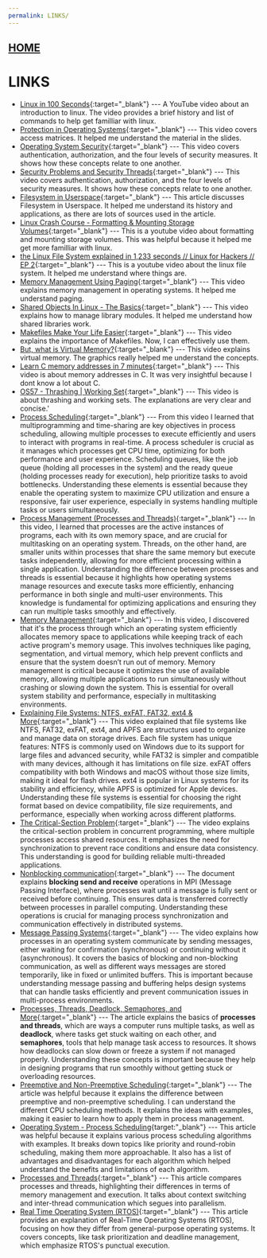 ```yaml
---
permalink: LINKS/
---
```


## [HOME](../)

# LINKS
* [Linux in 100 Seconds](https://www.youtube.com/watch?v=rrB13utjYV4&t=6s){:target="_blank"} ---
  A YouTube video about an introduction to linux. The video provides a brief history and list of commands to help get familliar with linux.
* [Protection in Operating Systems](https://www.youtube.com/watch?v=O_WbprDZMDw){:target="_blank"} ---
   This video covers access matrices. It helped me understand the material in the slides.
* [Operating System Security](https://www.youtube.com/watch?v=3kKkOBClw1Q){:target="_blank"} ---
  This video covers authentication, authorization, and the four levels of security measures. It shows how these concepts relate to one another.
* [Security Problems and Security Threads](https://www.youtube.com/watch?v=3kKkOBClw1Q){:target="_blank"} ---
  This video covers authentication, authorization, and the four levels of security measures. It shows how these concepts relate to one another.
* [Filesystem in Userspace](https://en.wikipedia.org/wiki/Filesystem_in_Userspace){:target="_blank"} ---
  This article discusses Filesystem in Userspace. It helped me understand its history and applications, as there are lots of sources used in the article.
* [Linux Crash Course - Formatting & Mounting Storage Volumes](https://www.youtube.com/watch?v=2Z6ouBYfZr8){:target="_blank"} ---
  This is a youtube video about formatting and mounting storage volumes. This was helpful because it helped me get more familliar with linux.
* [the Linux File System explained in 1,233 seconds // Linux for Hackers // EP 2](https://www.youtube.com/watch?v=A3G-3hp88mo){:target="_blank"} ---
  This is a youtube video about the linux file system. It helped me understand where things are.
* [Memory Management Using Paging](https://www.youtube.com/watch?v=kt4LkPFt8Zg){:target="_blank"} ---
  This video explains memory management in operating systems. It helped me understand paging.
* [Shared Objects In Linux - The Basics](https://www.youtube.com/watch?v=CqUuNCZMGJU){:target="_blank"} ---
  This video explains how to manage library modules. It helped me understand how shared libraries work.
* [Makefiles Make Your Life Easier](https://www.youtube.com/watch?v=yWLkyN_Satk){:target="_blank"} ---
  This video explains the importance of Makefiles. Now, I can effectively use them.
* [But, what is Virtual Memory?](https://www.youtube.com/watch?v=A9WLYbE0p-I){:target="_blank"} ---
  This video explains virtual memory. The graphics really helped me understand the concepts.
* [Learn C memory addresses in 7 minutes](https://www.youtube.com/watch?v=1KVpi0VN82E){:target="_blank"} ---
  This video is about memory addresses in C. It was very insightful because I dont know a lot about C.
* [OS57 - Thrashing | Working Set](https://www.youtube.com/watch?v=cmloi8NSQgk){:target="_blank"} ---
  This video is about thrashing and working sets. The explanations are very clear and concise.'
* [Process Scheduling](https://www.youtube.com/watch?v=2h3eWaPx8SA){:target="_blank"} ---
  From this video  I learned that multiprogramming and time-sharing are key objectives in process scheduling, allowing multiple processes to execute efficiently and users to interact with programs in real-time. A process scheduler is crucial as it manages which processes get CPU time, optimizing for both performance and user experience. Scheduling queues, like the job queue (holding all processes in the system) and the ready queue (holding processes ready for execution), help prioritize tasks to avoid bottlenecks. Understanding these elements is essential because they enable the operating system to maximize CPU utilization and ensure a responsive, fair user experience, especially in systems handling multiple tasks or users simultaneously.
* [Process Management (Processes and Threads)](	https://www.youtube.com/watch?v=OrM7nZcxXZU){:target="_blank"} ---
  In this video, I learned that processes are the active instances of programs, each with its own memory space, and are crucial for multitasking on an operating system. Threads, on the other hand, are smaller units within processes that share the same memory but execute tasks independently, allowing for more efficient processing within a single application. Understanding the difference between processes and threads is essential because it highlights how operating systems manage resources and execute tasks more efficiently, enhancing performance in both single and multi-user environments. This knowledge is fundamental for optimizing applications and ensuring they can run multiple tasks smoothly and effectively.
* [Memory Management](https://www.youtube.com/watch?v=UDPYpf-nsDY){:target="_blank"} ---
  In this video, I discovered that it's the process through which an operating system efficiently allocates memory space to applications while keeping track of each active program's memory usage. This involves techniques like paging, segmentation, and virtual memory, which help prevent conflicts and ensure that the system doesn’t run out of memory. Memory management is critical because it optimizes the use of available memory, allowing multiple applications to run simultaneously without crashing or slowing down the system. This is essential for overall system stability and performance, especially in multitasking environments.
* [Explaining File Systems: NTFS, exFAT, FAT32, ext4 & More](https://www.youtube.com/watch?v=_h30HBYxtws){:target="_blank"} ---
  This video explained that file systems like NTFS, FAT32, exFAT, ext4, and APFS are structures used to organize and manage data on storage drives. Each file system has unique features: NTFS is commonly used on Windows due to its support for large files and advanced security, while FAT32 is simpler and compatible with many devices, although it has limitations on file size. exFAT offers compatibility with both Windows and macOS without those size limits, making it ideal for flash drives. ext4 is popular in Linux systems for its stability and efficiency, while APFS is optimized for Apple devices. Understanding these file systems is essential for choosing the right format based on device compatibility, file size requirements, and performance, especially when working across different platforms.
* [The Critical-Section Problem](https://www.youtube.com/watch?v=UtEORPakw5Y){:target="_blank"} ---
  The video explains the critical-section problem in concurrent programming, where multiple processes access shared resources. It emphasizes the need for synchronization to prevent race conditions and ensure data consistency. This understanding is good for building reliable multi-threaded applications.
* [Nonblocking communication](https://www.mpi-forum.org/docs/mpi-1.1/mpi-11-html/node44.html){:target="_blank"} ---
  The document explains **blocking send and receive** operations in MPI (Message Passing Interface), where processes wait until a message is fully sent or received before continuing. This ensures data is transferred correctly between processes in parallel computing. Understanding these operations is crucial for managing process synchronization and communication effectively in distributed systems.
* [Message Passing Systems](https://www.youtube.com/watch?v=fViAyFLOYxU){:target="_blank"} ---
  The video explains how processes in an operating system communicate by sending messages, either waiting for confirmation (synchronous) or continuing without it (asynchronous). It covers the basics of blocking and non-blocking communication, as well as different ways messages are stored temporarily, like in fixed or unlimited buffers. This is important because understanding message passing and buffering helps design systems that can handle tasks efficiently and prevent communication issues in multi-process environments.
* [Processes, Threads, Deadlock, Semaphores, and More](https://medium.com/geekculture/processes-threads-deadlock-semaphores-and-more-f70be5395ef6){:target="_blank"} ---
  The article explains the basics of **processes and threads**, which are ways a computer runs multiple tasks, as well as **deadlock**, where tasks get stuck waiting on each other, and **semaphores**, tools that help manage task access to resources. It shows how deadlocks can slow down or freeze a system if not managed properly. Understanding these concepts is important because they help in designing programs that run smoothly without getting stuck or overloading resources.
* [Preemptive and Non-Preemptive Scheduling](https://www.geeksforgeeks.org/preemptive-and-non-preemptive-scheduling/){:target="_blank"} ---
  The article was helpful because it explains the difference between preemptive and non-preemptive scheduling. I can understand the different CPU scheduling methods. It explains the ideas with examples, making it easier to learn how to apply them in process management.
* [Operating System - Process Scheduling](https://www.tutorialspoint.com/operating_system/os_process_scheduling.htm){target:"_blank"} ---
  This article was helpful because it explains various process scheduling algorithms with examples. It breaks down topics like priority and round-robin scheduling, making them more approachable. It also has a list of advantages and disadvantages for each algorithm which helped understand the benefits and limitations of each algorithm.
* [Processes and Threads](https://workat.tech/core-cs/tutorial/processes-and-threads-os-6iboki1s2y3t){:target="_blank"} ---
  This article compares processes and threads, highlighting their differences in terms of memory management and execution. It talks about context switching and inter-thread communication which segues into parallelism.
* [Real Time Operating System (RTOS)](https://www.geeksforgeeks.org/real-time-operating-system-rtos/){:target="_blank"} ---
  This article provides an explanation of Real-Time Operating Systems (RTOS), focusing on how they differ from general-purpose operating systems. It covers concepts, like task prioritization and deadline management, which emphasize RTOS's punctual execution.
